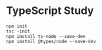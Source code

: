# TypeScript Study
```
npm init
tsc -init
npm install ts-node --save-dev
npm install @types/node --save-dev
```
